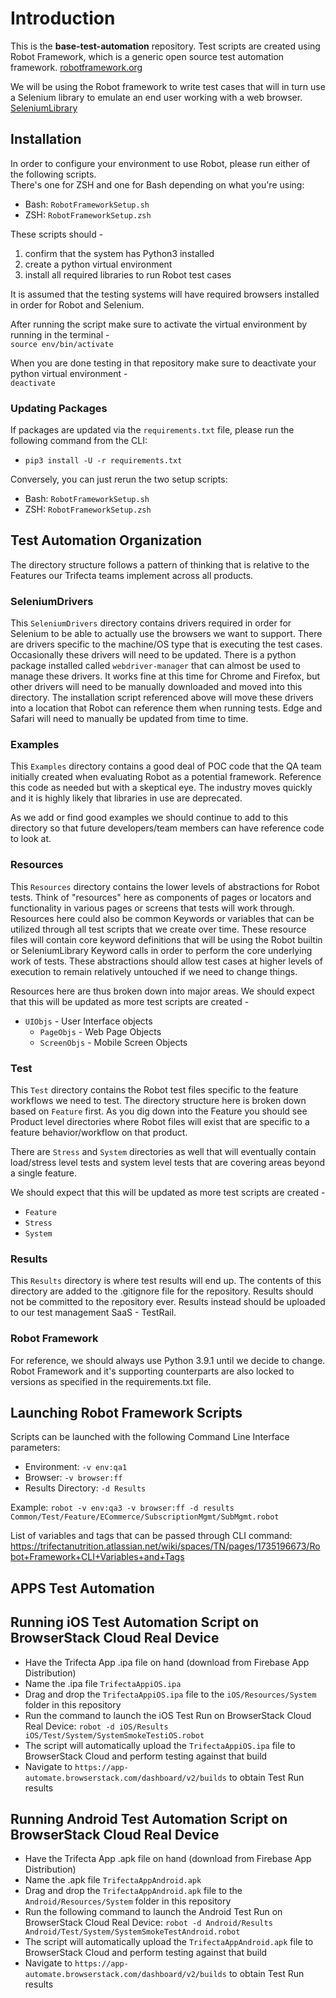 # Introduction
This is the **base-test-automation** repository. Test scripts are created using Robot Framework, which is a generic open 
source test automation framework. 
[robotframework.org](https://robotframework.org/)

We will be using the Robot framework to write test cases that will in turn use a Selenium library to emulate an end user
working with a web browser.  
[SeleniumLibrary](https://robotframework.org/SeleniumLibrary/SeleniumLibrary.html)

## Installation
In order to configure your environment to use Robot, please run either of the following scripts.  
There's one for ZSH and one for Bash depending on what you're using:  
- Bash: `RobotFrameworkSetup.sh`
- ZSH:  `RobotFrameworkSetup.zsh`

These scripts should - 
1. confirm that the system has Python3 installed
2. create a python virtual environment
3. install all required libraries to run Robot test cases

It is assumed that the testing systems will have required browsers installed in order for Robot and Selenium.

After running the script make sure to activate the virtual environment by running in the terminal -  
`source env/bin/activate`

When you are done testing in that repository make sure to deactivate your python virtual environment -  
`deactivate`
### Updating Packages
If packages are updated via the `requirements.txt` file, please run the following command from the CLI:

- `pip3 install -U -r requirements.txt`

Conversely, you can just rerun the two setup scripts: 
- Bash: `RobotFrameworkSetup.sh`
- ZSH:  `RobotFrameworkSetup.zsh`

## Test Automation Organization
The directory structure follows a pattern of thinking that is relative to the Features our Trifecta teams implement
across all products. 

### SeleniumDrivers
This `SeleniumDrivers` directory contains drivers required in order for Selenium to be able to actually use the browsers we
want to support. There are drivers specific to the machine/OS type that is executing the test cases. Occasionally these
drivers will need to be updated. There is a python package installed called `webdriver-manager` that can almost be used to
manage these drivers. It works fine at this time for Chrome and Firefox, but other drivers will need to be manually
downloaded and moved into this directory. The installation script referenced above will move these drivers into a location
that Robot can reference them when running tests.  Edge and Safari will need to manually be updated from time to time.

### Examples
This `Examples` directory contains a good deal of POC code that the QA team initially created when evaluating Robot as a 
potential framework. Reference this code as needed but with a skeptical eye. The industry moves quickly and it is highly
likely that libraries in use are deprecated.

As we add or find good examples we should continue to add to this directory so that future developers/team members can 
have reference code to look at.

### Resources
This `Resources` directory contains the lower levels of abstractions for Robot tests. Think of "resources" here as components
of pages or locators and functionality in various pages or screens that tests will work through. Resources here could also 
be common Keywords or variables that can be utilized through all test scripts that we create over time. These resource files
will contain core keyword definitions that will be using the Robot builtin or SeleniumLibrary Keyword calls in order to
perform the core underlying work of tests. These abstractions should allow test cases at higher levels of execution to remain 
relatively untouched if we need to change things.

Resources here are thus broken down into major areas. We should expect that this will be updated as more test scripts are
created -
- `UIObjs` - User Interface objects
	- `PageObjs` - Web Page Objects
	- `ScreenObjs` - Mobile Screen Objects
### Test
This `Test` directory contains the Robot test files specific to the feature workflows we need to test. The directory
structure here is broken down based on `Feature` first. As you dig down into the Feature you should see Product level
directories where Robot files will exist that are specific to a feature behavior/workflow on that product.

There are `Stress` and `System` directories as well that will eventually contain load/stress level tests and system 
level tests that are covering areas beyond a single feature.

We should expect that this will be updated as more test scripts are created -
- `Feature`
- `Stress`
- `System`

### Results
This `Results` directory is where test results will end up. The contents of this directory are added to the 
.gitignore file for the repository. Results should not be committed to the repository ever. Results instead
should be uploaded to our test management SaaS - TestRail.

### Robot Framework
For reference, we should always use Python 3.9.1 until we decide to change.  Robot Framework and it's supporting 
counterparts are also locked to versions as specified in the requirements.txt file.  

## Launching Robot Framework Scripts
Scripts can be launched with the following Command Line Interface parameters:
- Environment: `-v env:qa1`
- Browser: `-v browser:ff`
- Results Directory: `-d Results`

Example: 
`robot -v env:qa3 -v browser:ff -d results Common/Test/Feature/ECommerce/SubscriptionMgmt/SubMgmt.robot`

List of variables and tags that can be passed through CLI command:
https://trifectanutrition.atlassian.net/wiki/spaces/TN/pages/1735196673/Robot+Framework+CLI+Variables+and+Tags
## APPS Test Automation

## Running iOS Test Automation Script on BrowserStack Cloud Real Device
- Have the Trifecta App .ipa file on hand (download from Firebase App Distribution)
- Name the .ipa file `TrifectaAppiOS.ipa`
- Drag and drop the `TrifectaAppiOS.ipa` file to the `iOS/Resources/System` folder in this repository
- Run the command to launch the iOS Test Run on BrowserStack Cloud Real Device:
`robot -d iOS/Results iOS/Test/System/SystemSmokeTestiOS.robot`
- The script will automatically upload the `TrifectaAppiOS.ipa` file to BrowserStack Cloud and perform testing against that build
- Navigate to `https://app-automate.browserstack.com/dashboard/v2/builds` to obtain Test Run results

## Running Android Test Automation Script on BrowserStack Cloud Real Device
- Have the Trifecta App .apk file on hand (download from Firebase App Distribution)
- Name the .apk file `TrifectaAppAndroid.apk`
- Drag and drop the `TrifectaAppAndroid.apk` file to the `Android/Resources/System` folder in this repository
- Run the following command to launch the Android Test Run on BrowserStack Cloud Real Device:
`robot -d Android/Results Android/Test/System/SystemSmokeTestAndroid.robot`
- The script will automatically upload the `TrifectaAppAndroid.apk` file to BrowserStack Cloud and perform testing against that build
- Navigate to `https://app-automate.browserstack.com/dashboard/v2/builds` to obtain Test Run results
